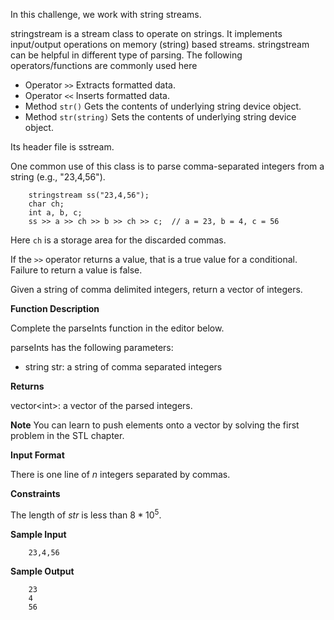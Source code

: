 In this challenge, we work with string streams.

stringstream is a stream class to operate on strings. It implements input/output operations on memory (string) based streams. stringstream can be helpful in different type of parsing. The following operators/functions are commonly used here

- Operator `>>` Extracts formatted data.
- Operator `<<` Inserts formatted data.
- Method `str()` Gets the contents of underlying string device object.
- Method `str(string)` Sets the contents of underlying string device object.

Its header file is sstream.

One common use of this class is to parse comma-separated integers from a string (e.g., "23,4,56").

```
    stringstream ss("23,4,56");
    char ch;
    int a, b, c;
    ss >> a >> ch >> b >> ch >> c;  // a = 23, b = 4, c = 56
```

Here `ch` is a storage area for the discarded commas.

If the `>>` operator returns a value, that is a true value for a conditional.  Failure to return a value is false.

Given a string of comma delimited integers, return a vector of integers.

**Function Description**

Complete the parseInts function in the editor below.

parseInts has the following parameters:
- string str: a string of comma separated integers

**Returns**

vector\<int>: a vector of the parsed integers.

**Note** You can learn to push elements onto a vector by solving the first problem in the STL chapter.

**Input Format**

There is one line of $n$ integers separated by commas.

**Constraints**

The length of $str$ is less than $8*10^5$.

**Sample Input**

```
    23,4,56
```

**Sample Output**

```
    23
    4
    56
```